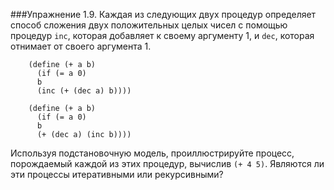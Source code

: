 ###Упражнение 1.9.
Каждая из следующих двух процедур определяет способ сложения двух положительных целых
чисел с помощью процедур `inc`, которая добавляет к своему аргументу 1, и `dec`, которая отнимает
от своего аргумента 1.
```racket
    (define (+ a b)
      (if (= a 0)
      b
      (inc (+ (dec a) b))))
```
```racket
    (define (+ a b)
      (if (= a 0)
      b
      (+ (dec a) (inc b))))
```
Используя подстановочную модель, проиллюстрируйте процесс, порождаемый каждой из этих процедур, 
вычислив `(+ 4 5)`. Являются ли эти процессы итеративными или рекурсивными?
